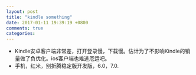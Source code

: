 ```yaml
---
layout: post
title: "kindle something"
date: 2017-01-11 19:39:19 +0800
comments: true
categories: 
---
```

- Kindle安卓客户端非常差，打开登录慢，下载慢。估计为了不影响Kindle的销量做了负优化。ios客户端也难逃厄运吧。  
- 手机，红米，别折腾稳定版开发版，6.0，7.0.
